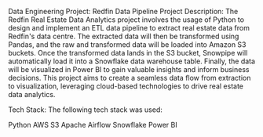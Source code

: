Data Engineering Project: Redfin Data Pipeline
Project Description:
The Redfin Real Estate Data Analytics project involves the usage of Python to design and implement an ETL data pipeline to extract real estate data from Redfin's data centre. The extracted data will then be transformed using Pandas, and the raw and transformed data will be loaded into Amazon S3 buckets. Once the transformed data lands in the S3 bucket, Snowpipe will automatically load it into a Snowflake data warehouse table. Finally, the data will be visualized in Power BI to gain valuable insights and inform business decisions. This project aims to create a seamless data flow from extraction to visualization, leveraging cloud-based technologies to drive real estate data analytics.

Tech Stack:
The following tech stack was used:

Python
AWS S3
Apache Airflow
Snowflake
Power BI
